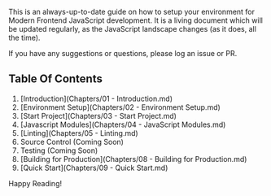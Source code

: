 This is an always-up-to-date guide on how to setup your environment for Modern Frontend JavaScript development.  It is a living document which will be updated regularly, as the JavaScript landscape changes (as it does, all the time).

If you have any suggestions or questions, please log an issue or PR.

Table Of Contents
-----------------
1. [Introduction](Chapters/01 - Introduction.md)
2. [Environment Setup](Chapters/02 - Environment Setup.md)
3. [Start Project](Chapters/03 - Start Project.md)
4. [Javascript Modules](Chapters/04 - JavaScript Modules.md)
5. [Linting](Chapters/05 - Linting.md)
6. Source Control (Coming Soon)
7. Testing (Coming Soon)
8. [Building for Production](Chapters/08 - Building for Production.md)
9. [Quick Start](Chapters/09 - Quick Start.md)

Happy Reading!
